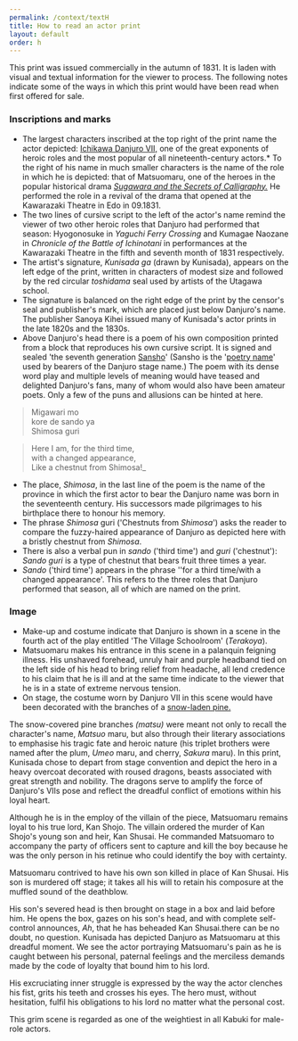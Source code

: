 ```yaml
---
permalink: /context/textH
title: How to read an actor print 
layout: default
order: h
---
```


This print was issued commercially in the autumn of 1831. It is laden with visual and textual information for the viewer to process. The following notes indicate some of the ways in which this print would have been read when first offered for sale.

### Inscriptions and marks

*   The largest characters inscribed at the top right of the print name the actor depicted: [Ichikawa Danjuro VII,](/contexts/textE) one of the great exponents of heroic roles and the most popular of all nineteenth-century actors.*   To the right of his name in much smaller characters is the name of the role in which he is depicted: that of Matsuomaru, one of the heroes in the popular historical drama _[Sugawara and the Secrets of Calligraphy.](/exhibition/group-3)_ He performed the role in a revival of the drama that opened at the Kawarazaki Theatre in Edo in 09.1831.
*   The two lines of cursive script to the left of the actor's name remind the viewer of two other heroic roles that Danjuro had performed that season: Hyogonosuke in _Yaguchi Ferry Crossing_ and Kumagae Naozane in _Chronicle of the Battle of Ichinotani_ in performances at the Kawarazaki Theatre in the fifth and seventh month of 1831 respectively.
*   The artist's signature, _Kunisada ga_ (drawn by Kunisada), appears on the left edge of the print, written in characters of modest size and followed by the red circular _toshidama_ seal used by artists of the Utagawa school.
*   The signature is balanced on the right edge of the print by the censor's seal and publisher's mark, which are placed just below Danjuro's name. The publisher Sanoya Kihei issued many of Kunisada's actor prints in the late 1820s and the 1830s.
*   Above Danjuro's head there is a poem of his own composition printed from a block that reproduces his own cursive script. It is signed and sealed 'the seventh generation [Sansho](/contexts/textD)' (Sansho is the '[poetry name](/contexts/textD)' used by bearers of the Danjuro stage name.) The poem with its dense word play and multiple levels of meaning would have teased and delighted Danjuro's fans, many of whom would also have been amateur poets. Only a few of the puns and allusions can be hinted at here.

> Migawari mo  
kore de sando ya  
Shimosa guri  

>Here I am, for the third time,  
with a changed appearance,  
Like a chestnut from Shimosa!_

*   The place, _Shimosa_, in the last line of the poem is the name of the province in which the first actor to bear the Danjuro name was born in the seventeenth century. His successors made pilgrimages to his birthplace there to honour his memory.
*   The phrase _Shimosa_ guri ('Chestnuts from _Shimosa_') asks the reader to compare the fuzzy-haired appearance of Danjuro as depicted here with a bristly chestnut from _Shimosa_.
*   There is also a verbal pun in _sando_ ('third time') and _guri_ ('chestnut'): _Sando_ _guri_ is a type of chestnut that bears fruit three times a year.
*   _Sando_ ('third time') appears in the phrase ''for a third time/with a changed appearance'. This refers to the three roles that Danjuro performed that season, all of which are named on the print.

### Image

*   Make-up and costume indicate that Danjuro is shown in a scene in the fourth act of the play entitled 'The Village Schoolroom' (_Terakoya_).
*   Matsuomaru makes his entrance in this scene in a palanquin feigning illness. His unshaved forehead, unruly hair and purple headband tied on the left side of his head to bring relief from headache, all lend credence to his claim that he is ill and at the same time indicate to the viewer that he is in a state of extreme nervous tension.
*   On stage, the costume worn by Danjuro VII in this scene would have been decorated with the branches of a [snow-laden pine.](KUN/kunp85.htm)

The snow-covered pine branches *(matsu)* were meant not only to recall the character's name, *Matsuo* maru, but also through their literary associations to emphasise his tragic fate and heroic nature (his triplet brothers were named after the plum, *Umeo* maru, and cherry, *Sakura* maru). In this print, Kunisada chose to depart from stage convention and depict the hero in a heavy overcoat decorated with roused dragons, beasts associated with great strength and nobility. The dragons serve to amplify the force of Danjuro's VIIs pose and reflect the dreadful conflict of emotions within his loyal heart.

Although he is in the employ of the villain of the piece, Matsuomaru remains loyal to his true lord, Kan Shojo. The villain ordered the murder of Kan Shojo's young son and heir, Kan Shusai. He commanded Matsuomaro to accompany the party of officers sent to capture and kill the boy because he was the only person in his retinue who could identify the boy with certainty.

Matsuomaru contrived to have his own son killed in place of Kan Shusai. His son is murdered off stage; it takes all his will to retain his composure at the muffled sound of the deathblow.

His son's severed head is then brought on stage in a box and laid before him. He opens the box, gazes on his son's head, and with complete self-control announces,  *Ah*, that he has beheaded Kan Shusai.there can be no doubt, no question. Kunisada has depicted Danjuro as Matsuomaru at this dreadful moment. We see the actor portraying Matsuomaru's pain as he is caught between his personal, paternal feelings and the merciless demands made by the code of loyalty that bound him to his lord.

His excruciating inner struggle is expressed by the way the actor clenches his fist, grits his teeth and crosses his eyes. The hero must, without hesitation, fulfil his obligations to his lord no matter what the personal cost.

This grim scene is regarded as one of the weightiest in all Kabuki for male-role actors.
